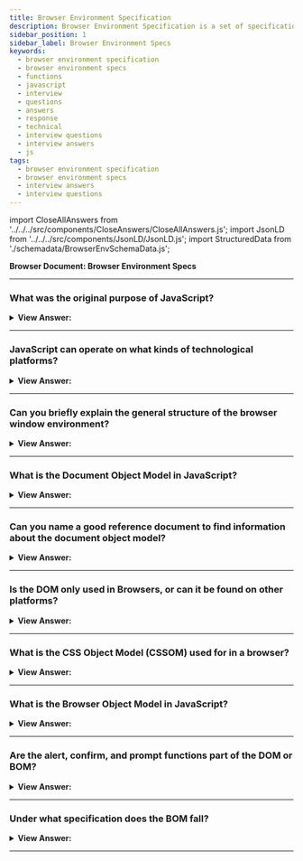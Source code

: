 ```yaml
---
title: Browser Environment Specification
description: Browser Environment Specification is a set of specifications that describe the environment in which a web browser runs. - JavaScript Interview Questions
sidebar_position: 1
sidebar_label: Browser Environment Specs
keywords:
  - browser environment specification
  - browser environment specs
  - functions
  - javascript
  - interview
  - questions
  - answers
  - response
  - technical
  - interview questions
  - interview answers
  - js
tags:
  - browser environment specification
  - browser environment specs
  - interview answers
  - interview questions
---
```


import CloseAllAnswers from '../../../src/components/CloseAnswers/CloseAllAnswers.js';
import JsonLD from '../../../src/components/JsonLD/JsonLD.js';
import StructuredData from './schemadata/BrowserEnvSchemaData.js';

<JsonLD data={StructuredData} />

<head>
  <title>Browser Environment Specification | HelloJavaScript.info</title>
</head>

**Browser Document: Browser Environment Specs**

<CloseAllAnswers />

---

### What was the original purpose of JavaScript?

<details>
  <summary><strong>View Answer:</strong></summary>
  <div>
  <div><strong>Interview Response:</strong> Originally intended for web browsers, the JavaScript programming language has evolved into a language with many practical uses and platforms.
</div>
  </div>
</details>

---

### JavaScript can operate on what kinds of technological platforms?

<details>
  <summary><strong>View Answer:</strong></summary>
  <div>
  <div><strong>Interview Response:</strong> JavaScript can execute on a browser, a web server, or another host, even a "smart" coffee machine if it supports JavaScript. Each one offers platform-specific features.
</div><br/>
  <div><strong>Technical Response:</strong> The JavaScript language can run on a browser, or a webserver or another host, even a “smart” coffee machine, if it can run JavaScript. Each of them provides platform-specific functionality. The JavaScript specification calls that a host environment. A host environment provides its own objects and functions additional to the language core. Web browsers give a means to control web pages. Node.js provides server-side features, and so on.
</div>
  </div>
</details>

---

### Can you briefly explain the general structure of the browser window environment?

<details>
  <summary><strong>View Answer:</strong></summary>
  <div>
  <div><strong>Interview Response:</strong> A browser at its root consists of a window (root object), DOM, BOM, and the JavaScript Object. The DOM is the document object model, and the BOM is the browser object model. JavaScript is the language used to interact with the window, DOM, and BOM.
</div>
  </div>
</details>

---

### What is the Document Object Model in JavaScript?

<details>
  <summary><strong>View Answer:</strong></summary>
  <div>
  <div><strong>Interview Response:</strong> The Document Object Model, or DOM, represents all page content as editable objects. The principal "entry point" to the page is the document object, and we may use it to edit or create anything on the website.
</div><br />
  <div><strong className="codeExample">Code Example:</strong><br /><br />

  <div></div>

```js
// change the background color to red
document.body.style.background = 'red';

// change it back after 1 second
setTimeout(() => (document.body.style.background = ''), 1000);
```

  </div>
  </div>
</details>

---

### Can you name a good reference document to find information about the document object model?

<details>
  <summary><strong>View Answer:</strong></summary>
  <div>
  <div><strong>Interview Response:</strong> Two good reference documents used to reference information about the DOM include the MDN Web Docs and the DOM Living Standard. The DOM Living Standard provides you with detailed information about the specification, and the MDN is a detailed guide expressed in an easy way to learn.
</div>
  </div>
</details>

---

### Is the DOM only used in Browsers, or can it be found on other platforms?

<details>
  <summary><strong>View Answer:</strong></summary>
  <div>
  <div><strong>Interview Response:</strong> The DOM standard describes a document's structure and offers objects for manipulating it. Other non-browser instruments make use of the DOM. Server-side programs that download and parse HTML pages, for example, can also make use of DOM. However, they may only support a portion of the standard.
</div>
  </div>
</details>

---

### What is the CSS Object Model (CSSOM) used for in a browser?

<details>
  <summary><strong>View Answer:</strong></summary>
  <div>
  <div><strong>Interview Response:</strong> The CSS Object Model is a set of APIs that allow JavaScript to manipulate CSS. It is similar to the DOM, but for CSS rather than HTML.</div><br />
  <div><strong>Technical Response:</strong> The CSS Object Model is a set of APIs that allow JavaScript to manipulate CSS. It is similar to the DOM, but for CSS rather than HTML. It enables users to view and alter CSS styles in real-time. It is independent of the DOM, yet they collaborate when we change the document's style rules. CSSOM, on the other hand, is rarely a necessity in reality.
  </div>
  </div>
</details>

---

### What is the Browser Object Model in JavaScript?

<details>
  <summary><strong>View Answer:</strong></summary>
  <div>
  <div><strong>Interview Response:</strong> The Browser Object Model (BOM) represents additional objects provided by the browser (host environment) for working with everything except the document, as the navigator and location objects.</div><br />
  <div><strong>Technical Response:</strong> The Browser Object Model (BOM) represents additional objects provided by the browser (host environment) for working with everything except the document.<br /><br />
  <strong>For Example:</strong><br /><br />
  <ol>
    <li>The navigator object gives context about the browser and the operating system. There are various characteristics, but the navigator and location are the most well-known. userAgent tells us about the current browser, and navigator.platform tells us about the platform (which varies depending on whether it's Windows, Linux, or Mac).</li>
    <li>We can read the current URL and redirect the browser to a new URL using the location object.</li>
  </ol>
  </div><br />
  <div><strong className="codeExample">Code Example:</strong> Here’s how we can use the location object<br /><br />

  <div></div>

```js
// Here’s how we can use the location object:
alert(location.href); // shows current URL

if (confirm('Go to Wikipedia?')) {
  location.href = 'https://wikipedia.org'; // redirect the browser to another URL
}
```

  </div>
  </div>
</details>

---

### Are the alert, confirm, and prompt functions part of the DOM or BOM?

<details>
  <summary><strong>View Answer:</strong></summary>
  <div>
  <div><strong>Interview Response:</strong> BOM includes functions such as alert/confirm/prompt, which are not directly connected to the content but represent pure browser means of communicating with the user.
</div>
  </div>
</details>

---

### Under what specification does the BOM fall?

<details>
  <summary><strong>View Answer:</strong></summary>
  <div>
  <div><strong>Interview Response:</strong> The BOM is part of the general HTML specification.</div><br />
  <div><strong>Technical Response:</strong> The BOM is part of the HTML standard. Yes, you read that correctly. The HTML standard, available at https://html.spec.whatwg.org, encompasses more than just the "HTML language" (tags, attributes) and a slew of objects, methods, and browser-specific DOM extensions. That's "HTML in broad strokes." Additionally, certain parts have supplementary specifications given at https://spec.whatwg.org.
  </div>
  </div>
</details>

---
